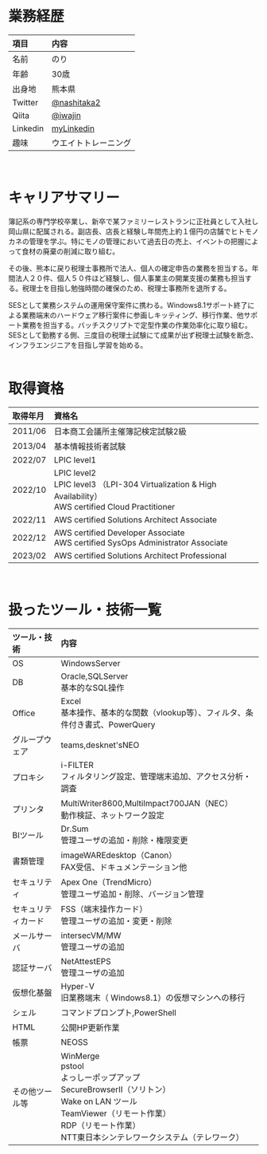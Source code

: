 # 業務経歴  
|項目|内容|
|:--|:--|
|名前|のり|
|年齢|30歳|
|出身地|熊本県|
|Twitter|[@nashitaka2](https://mobile.twitter.com/nashitaka2)|
|Qiita|[@iwajin](https://qiita.com/iwajin)|
|Linkedin|[myLinkedin](http://linkedin.com/in/徳太-岩下-991246241)|
|趣味|ウエイトトレーニング|  
&ensp;
# キャリアサマリー  
簿記系の専門学校卒業し、新卒で某ファミリーレストランに正社員として入社し岡山県に配属される。副店長、店長と経験し年間売上約１億円の店舗でヒトモノカネの管理を学ぶ。特にモノの管理において過去日の売上、イベントの把握によって食材の廃棄の削減に取り組む。  
  
その後、熊本に戻り税理士事務所で法人、個人の確定申告の業務を担当する。年間法人２０件、個人５０件ほど経験し、個人事業主の開業支援の業務も担当する。税理士を目指し勉強時間の確保のため、税理士事務所を退所する。  
  
SESとして業務システムの運用保守案件に携わる。Windows8.1サポート終了による業務端末のハードウェア移行案件に参画しキッティング、移行作業、他サポート業務を担当する。バッチスクリプトで定型作業の作業効率化に取り組む。SESとして勤務する側、三度目の税理士試験にて成果が出ず税理士試験を断念、インフラエンジニアを目指し学習を始める。  
&ensp;
# 取得資格
|取得年月|資格名|
|:--|:--|
|2011/06|日本商工会議所主催簿記検定試験2級|
|2013/04|基本情報技術者試験|
|2022/07|LPIC level1|
|2022/10|LPIC level2 <br> LPIC level3 （LPI-304 Virtualization & High Availability） <br> AWS certified Cloud Practitioner|
|2022/11|AWS certified Solutions Architect Associate|
|2022/12|AWS certified Developer Associate <br> AWS certified SysOps Administrator Associate|
|2023/02|AWS certified Solutions Architect Professional|
&ensp;
# 扱ったツール・技術一覧  
|ツール・技術|内容|
|:--|:--|
|OS|WindowsServer|
|DB|Oracle,SQLServer <br> 基本的なSQL操作|
|Office|Excel <br> 基本操作、基本的な関数（vlookup等）、フィルタ、条件付き書式、PowerQuery|
|グループウェア|teams,desknet'sNEO|
|プロキシ|i-FILTER <br> フィルタリング設定、管理端末追加、アクセス分析・調査|
|プリンタ|MultiWriter8600,MultiImpact700JAN（NEC） <br> 動作検証、ネットワーク設定|
|BIツール|Dr.Sum <br> 管理ユーザの追加・削除・権限変更|
|書類管理|imageWAREdesktop（Canon） <br> FAX受信、ドキュメンテーション他|
|セキュリティ|Apex One（TrendMicro） <br> 管理ユーザ追加・削除、バージョン管理|
|セキュリティカード|FSS（端末操作カード）<br> 管理ユーザの追加・変更・削除|
|メールサーバ|intersecVM/MW <br> 管理ユーザの追加|
|認証サーバ|NetAttestEPS <br> 管理ユーザの追加|
|仮想化基盤|Hyper-V <br> 旧業務端末（ Windows8.1）の仮想マシンへの移行|
|シェル|コマンドプロンプト,PowerShell|
|HTML|公開HP更新作業|
|帳票|NEOSS|
|その他ツール等|WinMerge <br> pstool <br> よっしーポップアップ <br> SecureBrowserⅡ（ソリトン） <br> Wake on LAN ツール <br> TeamViewer（リモート作業） <br> RDP（リモート作業） <br> NTT東日本シンテレワークシステム（テレワーク）|
